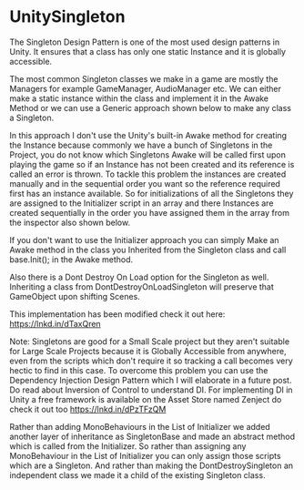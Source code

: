 # UnitySingleton

The Singleton Design Pattern is one of the most used design patterns in Unity. It ensures that a class has only one static Instance and it is globally accessible.

The most common Singleton classes we make in a game are mostly the Managers for example GameManager, AudioManager etc.
We can either make a static instance within the class and implement it in the Awake Method or we can use a Generic approach shown below to make any class a Singleton.

In this approach I don't use the Unity's built-in Awake method for creating the Instance because commonly we have a bunch of Singletons in the Project, you do not know which Singletons Awake will be called first upon playing the game so if an Instance has not been created and its reference is called an error is thrown. To tackle this problem the instances are created manually and in the sequential order you want so the reference required first has an instance available. So for initializations of all the Singletons they are assigned to the Initializer script in an array and there Instances are created sequentially in the order you have assigned them in the array from the inspector also shown below.

If you don't want to use the Initializer approach you can simply Make an Awake method in the class you Inherited from the Singleton class and call base.Init(); in the Awake method.

Also there is a Dont Destroy On Load option for the Singleton as well. Inheriting a class from DontDestroyOnLoadSingleton will preserve that GameObject upon shifting Scenes.

This implementation has been modified check it out here:
https://lnkd.in/dTaxQren

Note: Singletons are good for a Small Scale project but they aren't suitable for Large Scale Projects because it is Globally Accessible from anywhere, even from the scripts which don't require it so tracking a call becomes very hectic to find in this case.
To overcome this problem you can use the Dependency Injection Design Pattern which I will elaborate in a future post.
Do read about Inversion of Control to understand DI.
For implementing DI in Unity a free framework is available on the Asset Store named Zenject do check it out too
https://lnkd.in/dPzTFzQM


Rather than adding MonoBehaviours in the List of Initializer we added another layer of inheritance as SingletonBase and made an abstract method which is called from the Initializer.
So rather than assigning any MonoBehaviour in the List of Initializer you can only assign those scripts which are a Singleton.
And rather than making the DontDestroySingleton an independent class we made it a child of the existing Singleton class.